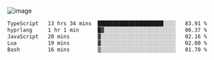 ![image](https://github-profile-trophy.vercel.app/?username=CMOISDEAD&theme=oldie&row=1&no-frame=true&no-bg=true&margin-w=15&margin-h=15)
<!--START_SECTION:waka-->

```txt
TypeScript   13 hrs 34 mins  █████████████████████░░░░   83.91 %
hyprlang     1 hr 1 min      █▓░░░░░░░░░░░░░░░░░░░░░░░   06.37 %
JavaScript   20 mins         ▓░░░░░░░░░░░░░░░░░░░░░░░░   02.16 %
Lua          19 mins         ▓░░░░░░░░░░░░░░░░░░░░░░░░   02.00 %
Bash         16 mins         ▒░░░░░░░░░░░░░░░░░░░░░░░░   01.70 %
```

<!--END_SECTION:waka--> 
